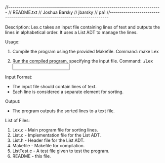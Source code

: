 //-----------------------------------------------------------------------------
// README.txt
// Joshua Barsky
// jbarsky
// pa1
//-----------------------------------------------------------------------------

Description:
Lex.c takes an input file containing lines of text and outputs the lines in alphabetical order. It uses a List ADT to manage the lines.

Usage:
1. Compile the program using the provided Makefile.
    Command: make Lex

2. Run the compiled program, specifying the input file.
    Command: ./Lex <input file> <output file>

Input Format:
- The input file should contain lines of text.
- Each line is considered a separate element for sorting.

Output:
- The program outputs the sorted lines to a text file.

List of Files:
1. Lex.c - Main program file for sorting lines.
2. List.c - Implementation file for the List ADT.
3. List.h - Header file for the List ADT.
4. Makefile - Makefile for compilation.
5. ListTest.c - A test file given to test the program.
6. README - this file.

